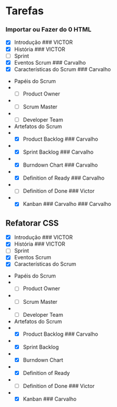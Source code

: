# Tarefas

### Importar ou Fazer do 0 HTML
- [x] Introdução ### VICTOR
- [x] História  ### VICTOR
- [ ] Sprint
- [x] Eventos Scrum ### Carvalho
- [x] Características do Scrum  ### Carvalho
- Papéis do Scrum
- - [ ] Product Owner 
- - [ ] Scrum Master
- - [ ] Developer Team
- Artefatos do Scrum
- - [x] Product Backlog ### Carvalho
- - [x] Sprint Backlog ### Carvalho
- - [x] Burndown Chart ### Carvalho 
- - [x] Definition of Ready ### Carvalho
- - [ ] Definition of Done  ### Victor
- - [x] Kanban ### Carvalho ### Carvalho

## Refatorar CSS

- [x] Introdução ### VICTOR
- [x] História ### VICTOR
- [ ] Sprint    
- [x] Eventos Scrum
- [x] Características do Scrum
- Papéis do Scrum
- - [ ] Product Owner 
- - [ ] Scrum Master
- - [ ] Developer Team
- Artefatos do Scrum
- - [x] Product Backlog ### Carvalho
- - [x] Sprint Backlog
- - [x] Burndown Chart
- - [x] Definition of Ready
- - [ ] Definition of Done ### Victor
- - [x] Kanban ### Carvalho